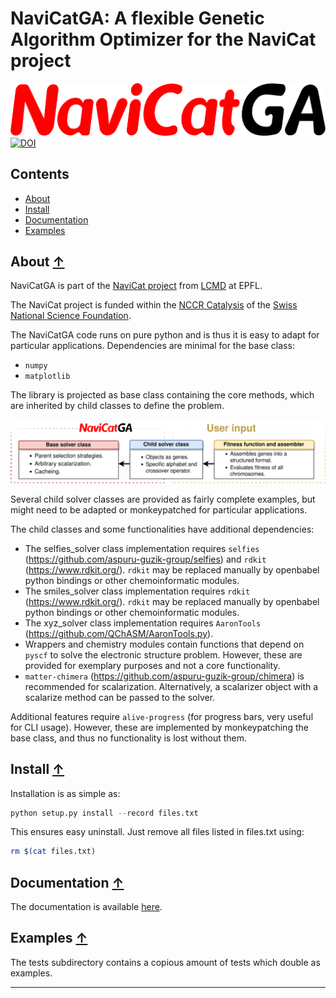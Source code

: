 NaviCatGA: A flexible Genetic Algorithm Optimizer for the NaviCat project
=========================================================================

![NaviCatGA logo](./images/navicatga_logo.png)
[![DOI](https://zenodo.org/badge/322634265.svg)](https://zenodo.org/badge/latestdoi/322634265)


## Contents
* [About](#about-)
* [Install](#install-)
* [Documentation](#documentation-)
* [Examples](#examples-)

## About [↑](#about)

NaviCatGA is part of the [NaviCat project](https://github.com/lcmd-epfl/NaviCat) from [LCMD](https://www.epfl.ch/labs/lcmd/) at EPFL.

The NaviCat project is funded within the [NCCR Catalysis](https://www.nccr-catalysis.ch/)  of the [Swiss National Science Foundation](https://www.snf.ch/en).

The NaviCatGA code runs on pure python and is thus it is easy to adapt for particular applications.
Dependencies are minimal for the base class: 
- `numpy`
- `matplotlib`

The library is projected as base class containing the core methods, which are inherited by child classes to define the problem.

![Inheritance diagram](./images/inheritance.png)

Several child solver classes are provided as fairly complete examples, but might need to be adapted or monkeypatched for particular applications.

The child classes and some functionalities have additional dependencies:

- The selfies_solver class implementation requires `selfies` (https://github.com/aspuru-guzik-group/selfies) and `rdkit` (https://www.rdkit.org/). `rdkit` may be replaced manually by openbabel python bindings or other chemoinformatic modules.
- The smiles_solver class implementation requires `rdkit` (https://www.rdkit.org/). `rdkit` may be replaced manually by openbabel python bindings or other chemoinformatic modules.
- The xyz_solver class implementation requires `AaronTools` (https://github.com/QChASM/AaronTools.py). 
- Wrappers and chemistry modules contain functions that depend on `pyscf` to solve the electronic structure problem. However, these are provided for exemplary purposes and not a core functionality.
- `matter-chimera` (https://github.com/aspuru-guzik-group/chimera) is recommended for scalarization. Alternatively, a scalarizer object with a scalarize method can be passed to the solver.

Additional features require `alive-progress` (for progress bars, very useful for CLI usage). However, these are implemented by monkeypatching the base class, and thus no functionality is lost without them.


## Install [↑](#install)

Installation is as simple as:
```python
python setup.py install --record files.txt
```

This ensures easy uninstall. Just remove all files listed in files.txt using:
```bash
rm $(cat files.txt)
```

## Documentation [↑](#documentation)

The documentation is available [here](https://navicatga.readthedocs.io/).

## Examples [↑](#examples)

The tests subdirectory contains a copious amount of tests which double as examples.

---


